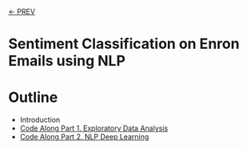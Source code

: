 [<- PREV](../README.md)

# Sentiment Classification on Enron Emails using NLP

# Outline
- Introduction
- [Code Along Part 1. Exploratory Data Analysis](enronemail-part1-2.md)
- [Code Along Part 2. NLP Deep Learning](enronemail-part2.md)
